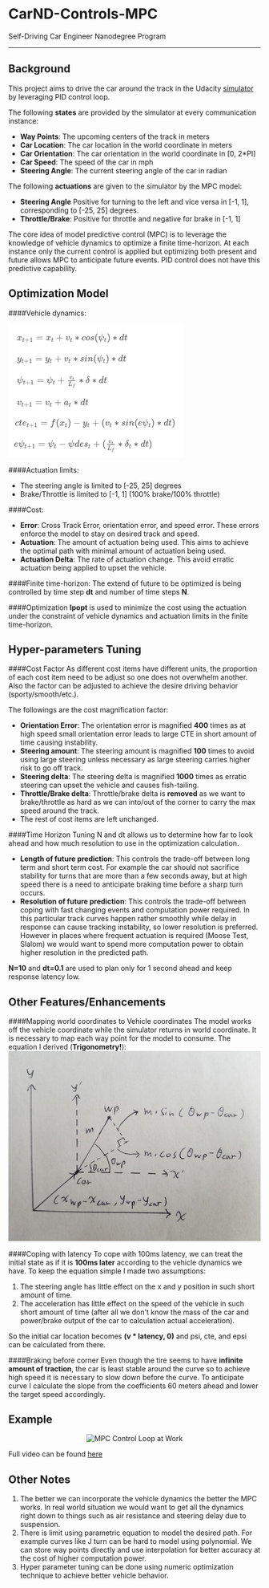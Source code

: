 # CarND-Controls-MPC
Self-Driving Car Engineer Nanodegree Program

---

## Background

This project aims to drive the car around the track in the Udacity [simulator](https://github.com/udacity/self-driving-car-sim/releases) by leveraging PID control loop.

The following **states** are provided by the simulator at every communication instance:
- **Way Points**: The upcoming centers of the track in meters
- **Car Location**: The car location in the world coordinate in meters
- **Car Orientation**: The car orientation in the world coordinate in [0, 2*PI]
- **Car Speed**: The speed of the car in mph
- **Steering Angle**: The current steering angle of the car in radian

The following **actuations** are given to the simulator by the MPC model:
- **Steering Angle** Positive for turning to the left and vice versa in [-1, 1], corresponding to [-25, 25] degrees.
- **Throttle/Brake**: Positive for throttle and negative for brake in [-1, 1]

The core idea of model predictive control (MPC) is to leverage the knowledge of vehicle dynamics to optimize a finite time-horizon. At each instance only the current control is applied but optimizing both present and future allows MPC to anticipate future events. PID control does not have this predictive capability. 

## Optimization Model

####Vehicle dynamics:

![equations](equations.png "Vehicle Dynamics Equations")

####Actuation limits:
- The steering angle is limited to [-25, 25] degrees
- Brake/Throttle is limited to [-1, 1] (100% brake/100% throttle)

####Cost:
- **Error**: Cross Track Error, orientation error, and speed error. These errors enforce the model to stay on desired track and speed.
- **Actuation**: The amount of actuation being used. This aims to achieve the optimal path with minimal amount of actuation being used.
- **Actuation Delta**: The rate of actuation change. This avoid erratic actuation being applied to upset the vehicle.

####Finite time-horizon:
The extend of future to be optimized is being controlled by time step **dt** and number of time steps **N**.

####Optimization
**Ipopt** is used to minimize the cost using the actuation under the constraint of vehicle dynamics and actuation limits in the finite time-horizon.

## Hyper-parameters Tuning

####Cost Factor
As different cost items have different units, the proportion of each cost item need to be adjust so one does not overwhelm another. Also the factor can be adjusted to achieve the desire driving behavior (sporty/smooth/etc.).

The followings are the cost magnification factor:
- **Orientation Error**: The orientation error is magnified **400** times as at high speed small orientation error leads to large CTE in short amount of time causing instability.
- **Steering amount**: The steering amount is magnified **100** times to avoid using large steering unless necessary as large steering carries higher risk to go off track.
- **Steering delta**: The steering delta is magnified **1000** times as erratic steering can upset the vehicle and causes fish-tailing.
- **Throttle/Brake delta**: Throttle/brake delta is **removed** as we want to brake/throttle as hard as we can into/out of the corner to carry the max speed around the track. 
- The rest of cost items are left unchanged.

####Time Horizon
Tuning N and dt allows us to determine how far to look ahead and how much resolution to use in the optimization calculation.
- **Length of future prediction**: This controls the trade-off between long term and short term cost. For example the car should not sacrifice stability for turns that are more than a few seconds away, but at high speed there is a need to anticipate braking time before a sharp turn occurs.
- **Resolution of future prediction**: This controls the trade-off between coping with fast changing events and computation power required. In this particular track curves happen rather smoothly while delay in response can cause tracking instability, so lower resolution is preferred. However in places where frequent actuation is required (Moose Test, Slalom) we would want to spend more computation power to obtain higher resolution in the predicted path.

**N=10** and **dt=0.1** are used to plan only for 1 second ahead and keep response latency low. 

## Other Features/Enhancements
####Mapping world coordinates to Vehicle coordinates
The model works off the vehicle coordinate while the simulator returns in world coordinate. It is necessary to map each way point for the model to consume. The equation I derived (**Trigonometry!**):
![coordinate](coordinate.jpg "Mapping coordinates")

####Coping with latency
To cope with 100ms latency, we can treat the initial state as if it is **100ms later** according to the vehicle dynamics we have. To keep the equation simple I made two assumptions:
1. The steering angle has little effect on the x and y position in such short amount of time.
2. The acceleration has little effect on the speed of the vehicle in such short amount of time (after all we don't know the mass of the car and power/brake output of the car to calculation actual acceleration).

So the initial car location becomes **(v * latency, 0)** and psi, cte, and epsi can be calculated from there. 

####Braking before corner
Even though the tire seems to have **infinite amount of traction**, the car is least stable around the curve so to achieve high speed it is necessary to slow down before the curve. To anticipate curve I calculate the slope from the coefficients 60 meters ahead and lower the target speed accordingly.


## Example
<p align="center">
  <img src="example.gif" alt="MPC Control Loop at Work"/>
</p>

Full video can be found [here](https://youtu.be/BIWhmaCRS7Q)

## Other Notes
1. The better we can incorporate the vehicle dynamics the better the MPC works. In real world situation we would want to get all the dynamics right down to things such as air resistance and steering delay due to suspension.
2. There is limit using parametric equation to model the desired path. For example curves like J turn can be hard to model using polynomial. We can store way points directly and use interpolation for better accuracy at the cost of higher computation power.
3. Hyper parameter tuning can be done using numeric optimization technique to achieve better vehicle behavior.